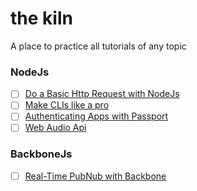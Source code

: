 # the kiln
A place to practice all tutorials of any topic

### NodeJs
- [ ] [Do a Basic Http Request with NodeJs](http://davidwalsh.name/nodejs-http-request)
- [ ] [Make CLIs like a pro](http://www.mrdrozdov.com/protip/2014/11/12/make-clis-like-a-pro-using-nodejs-and-npm/)
- [ ] [Authenticating Apps with Passport](http://code.tutsplus.com/tutorials/authenticating-nodejs-applications-with-passport--cms-21619)
- [ ] [Web Audio Api](http://www.willvillanueva.com/the-web-audio-api-from-nodeexpress-to-your-browser/)

### BackboneJs
- [ ] [Real-Time PubNub with Backbone](http://backbonetutorials.com/real-time-backbone-with-pubnub/)
